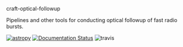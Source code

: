 craft-optical-followup

Pipelines and other tools for conducting optical followup of fast radio bursts.

[![astropy](http://img.shields.io/badge/powered%20by-AstroPy-orange.svg?style=flat)](http://www.astropy.org/)
[![Documentation Status](https://readthedocs.org/projects/craft-optical-followup/badge/?version=latest)](https://craft-optical-followup.readthedocs.io/en/latest/)
![travis](https://app.travis-ci.com/Lachimax/craft-optical-followup.svg?branch=master)